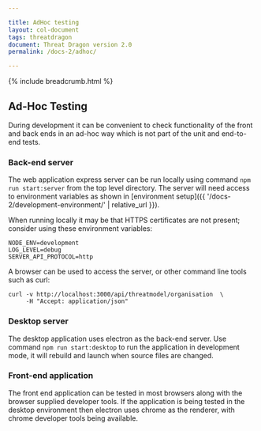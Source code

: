 ```yaml
---

title: AdHoc testing
layout: col-document
tags: threatdragon
document: Threat Dragon version 2.0
permalink: /docs-2/adhoc/

---
```


{% include breadcrumb.html %}

## Ad-Hoc Testing

During development it can be convenient to check functionality of the front and back ends
in an ad-hoc way which is not part of the unit and end-to-end tests.

### Back-end server

The web application express server can be run locally using command `npm run start:server` from the top level directory.
The server will need access to environment variables as shown in
[environment setup]({{ '/docs-2/development-environment/' | relative_url }}).

When running locally it may be that HTTPS certificates are not present; consider using these environment variables:

```text
NODE_ENV=development
LOG_LEVEL=debug
SERVER_API_PROTOCOL=http
```

A browser can be used to access the server, or other command line tools such as curl:

```text
curl -v http://localhost:3000/api/threatmodel/organisation  \
     -H "Accept: application/json"
```

### Desktop server

The desktop application uses electron as the back-end server.
Use command `npm run start:desktop` to run the application in development mode,
it will rebuild and launch when source files are changed.

### Front-end application

The front end application can be tested in most browsers along with the browser supplied developer tools.
If the application is being tested in the desktop environment then electron uses
chrome as the renderer, with chrome developer tools being available.
